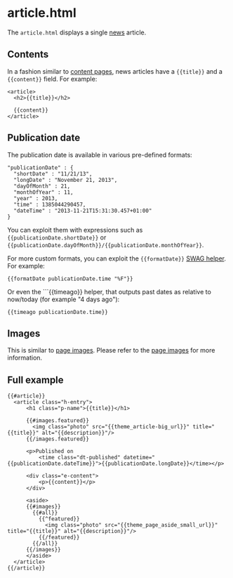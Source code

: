 <!--
  title: article.html
  layout: documentation-with-menu
  -->

article.html
===========

The ```article.html``` displays a single [news](/documentation/template-news) article.

Contents
--------

In a fashion similar to [content pages](/documentation/template-page), news articles have a ```{{title}}``` and a ```{{content}}``` field. For example:

    <article>
      <h2>{{title}}</h2>

      {{content}}
    </article>

Publication date
----------------

The publication date is available in various pre-defined formats:

    "publicationDate" : {
      "shortDate" : "11/21/13",
      "longDate" : "November 21, 2013",
      "dayOfMonth" : 21,
      "monthOfYear" : 11,
      "year" : 2013,
      "time" : 1385044290457,
      "dateTime" : "2013-11-21T15:31:30.457+01:00"
    }

You can exploit them with expressions such as ```{{publicationDate.shortDate}}``` or ```{{publicationDate.dayOfMonth}}/{{publicationDate.monthOfYear}}```.

For more custom formats, you can exploit the ```{{formatDate}}``` [SWAG helper](/documentation/swag). For example:

    {{formatDate publicationDate.time "%F"}}

Or even the ```{{timeago}} helper, that outputs past dates as relative to now/today (for example "4 days ago"):

    {{timeago publicationDate.time}}


Images
------

This is similar to [page images](/documentation/template-page#images). Please refer to the [page images](/documentation/template-page#images) for more information.

Full example
------------

    {{#article}}
      <article class="h-entry">
          <h1 class="p-name">{{title}}</h1>

          {{#images.featured}}
            <img class="photo" src="{{theme_article-big_url}}" title="{{title}}" alt="{{description}}"/>
          {{/images.featured}}

          <p>Published on
              <time class="dt-published" datetime="{{publicationDate.dateTime}}">{{publicationDate.longDate}}</time></p>

          <div class="e-content">
              <p>{{content}}</p>
          </div>

          <aside>
          {{#images}}
            {{#all}}
              {{^featured}}
                <img class="photo" src="{{theme_page_aside_small_url}}" title="{{title}}" alt="{{description}}"/>
              {{/featured}}
            {{/all}}
          {{/images}}
          </aside>
      </article>
    {{/article}}